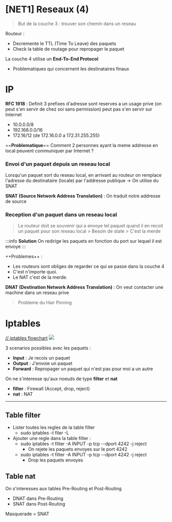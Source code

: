 [NET1] Reseaux (4)
===

> But de la couche 3 : trouver son chemin dans un reseau

Routeur : 
- Decremente le TTL (Time To Leave) des paquets
- Check la table de routage pour repropager le paquet


La couche 4 utilise un **End-To-End Protocol**
- Problematiques qui concernent les destinataires finaux

# IP

**RFC 1918** : Definit 3 prefixes d'adresse sont reserves a un usage prive (on peut s'en servir de chez soi sans permission) peut pas s'en servir sur Internet
- 10.0.0.0/8
- 192.168.0.0/16
- 172.16/12 (de 172.16.0.0 a 172.31.255.255)

==**Problematique**== 
Comment 2 personnes ayant la meme addresse en local peuvent communiquer par Internet ? 

### Envoi d'un paquet depuis un reseau local

Lorsqu'un paquet sort du reseau local, en arrivant au routeur on remplace l'adresse du destinataire (locale) par l'addresse publique -> On utilise du SNAT

**SNAT (Source Network Address Translation)** : On traduit notre addresse de source

### Reception d'un paquet dans un reseau local

> Le routeur doit se souvenir qui a envoye tel paquet quand il en recoit un paquet pour son reseau local > Besoin de state > C'est la merde

:::info
**Solution**
On redirige les paquets en fonction du port sur lequel il est envoye
:::

++Problemes++ : 
- Les routeurs sont obliges de regarder ce qui se passe dans la couche 4
- C'est n'importe quoi.
- Le NAT c'est de la merde.

**DNAT (Destination Network Address Translation)** : On veut contacter une machine dans un reseau prive

> Probleme du Hair Pinning

# Iptables

[// iptables flowchart](https://stuffphilwrites.com/2014/09/iptables-processing-flowchart/)
![](https://i.imgur.com/605IZj3.jpg)


3 scenarios possibles avec les paquets : 
- **Input** : Je recois un paquet
- **Output** : J'envoie un paquet
- **Forward** : Repropager un paquet qui n'est pas pour moi a un autre

On ne s'interesse qu'aux noeuds de type **filter** et **nat**
- **filter** : Firewall (Accept, drop, reject)
- **nat** : NAT
---

## Table filter

- Lister toutes les regles de la table filter
    - sudo iptables -t filer -L
- Ajouter une regle dans la table filter : 
    - sudo iptables -t filter -A INPUT -p tcp --dport 4242 -j reject
        - On rejete les paquets envoyes sur le port 4242
    - sudo iptables -t filter -A INPUT -p tcp --dport 4242 -j reject
        - Drop les paquets envoyes

## Table nat

On s'interesses aux tables Pre-Routing et Post-Routing

- DNAT dans Pre-Routing
- SNAT dans Post-Routing

Masquerade = SNAT